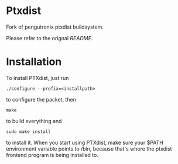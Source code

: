 # Ptxdist
Fork of pengutronix ptxdist buildsystem.

Please refer to the orignal _README_.

# Installation
To install PTXdist, just run
```
./configure --prefix=<installpath>
```

to configure the packet, then
```
make
```
to build everything and
```
sudo make install
```
to install it. When you start using PTXdist, make sure your $PATH
environment variable points to <installpath>/bin, because that's where
the ptxdist frontend program is being installed to.


